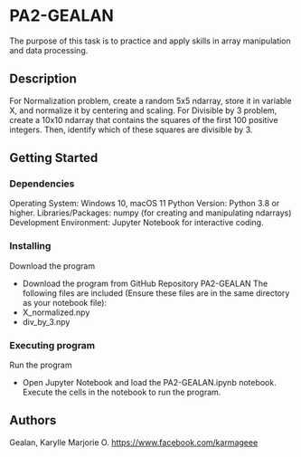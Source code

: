 # PA2-GEALAN

The purpose of this task is to practice and apply skills in array manipulation and data processing.

## Description

For Normalization problem, create a random 5x5 ndarray, store it in variable X, and normalize it by centering and scaling. For Divisible by 3 problem, create a 10x10 ndarray that contains the squares of the first 100 positive integers. Then, identify which of these squares are divisible by 3.

## Getting Started

### Dependencies

Operating System: Windows 10, macOS 11
Python Version: Python 3.8 or higher.
Libraries/Packages: numpy (for creating and manipulating ndarrays)
Development Environment: Jupyter Notebook for interactive coding.

### Installing

Download the program
- Download the program from GitHub Repository PA2-GEALAN
The following files are included (Ensure these files are in the same directory as your notebook file):
- X_normalized.npy
- div_by_3.npy

### Executing program

Run the program
- Open Jupyter Notebook and load the PA2-GEALAN.ipynb notebook. Execute the cells in the notebook to run the program.

## Authors

Gealan, Karylle Marjorie O.
https://www.facebook.com/karmageee

